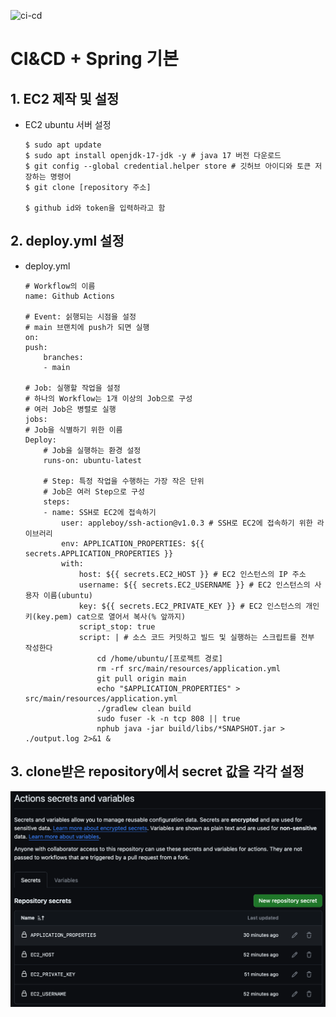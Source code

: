 ![ci-cd](https://github.com/user-attachments/assets/20f71753-d6da-457e-8dab-62bb79cb998e)

# CI&CD + Spring 기본

## 1. EC2 제작 및 설정 
- EC2 ubuntu 서버 설정
    ```
    $ sudo apt update
    $ sudo apt install openjdk-17-jdk -y # java 17 버전 다운로드
    $ git config --global credential.helper store # 깃허브 아이디와 토큰 저장하는 명령어
    $ git clone [repository 주소]
    
    $ github id와 token을 입력하라고 함
    ```

## 2. deploy.yml 설정
- deploy.yml
    ```
    # Workflow의 이름
    name: Github Actions

    # Event: 싥행되는 시점을 설정
    # main 브랜치에 push가 되면 실행
    on:
    push:
        branches:
        - main

    # Job: 실행할 작업을 설정
    # 하나의 Workflow는 1개 이상의 Job으로 구성
    # 여러 Job은 병렬로 실행
    jobs:
    # Job을 식별하기 위한 이름
    Deploy:
        # Job을 실행하는 환경 설정
        runs-on: ubuntu-latest

        # Step: 특정 작업을 수행하는 가장 작은 단위
        # Job은 여러 Step으로 구성
        steps:
        - name: SSH로 EC2에 접속하기
            user: appleboy/ssh-action@v1.0.3 # SSH로 EC2에 접속하기 위한 라이브러리
            env: APPLICATION_PROPERTIES: ${{ secrets.APPLICATION_PROPERTIES }}
            with:
                host: ${{ secrets.EC2_HOST }} # EC2 인스턴스의 IP 주소
                username: ${{ secrets.EC2_USERNAME }} # EC2 인스턴스의 사용자 이름(ubuntu)
                key: ${{ secrets.EC2_PRIVATE_KEY }} # EC2 인스턴스의 개인 키(key.pem) cat으로 열어서 복사(% 앞까지)
                script_stop: true
                script: | # 소스 코드 커밋하고 빌드 및 실행하는 스크립트를 전부 작성한다 
                    cd /home/ubuntu/[프로젝트 경로]
                    rm -rf src/main/resources/application.yml
                    git pull origin main
                    echo "$APPLICATION_PROPERTIES" > src/main/resources/application.yml
                    ./gradlew clean build
                    sudo fuser -k -n tcp 808 || true
                    nphub java -jar build/libs/*SNAPSHOT.jar > ./output.log 2>&1 &
    ```

## 3. clone받은 repository에서 secret 값을 각각 설정
![Alt text](<img/02_Repository Secret.png>)
